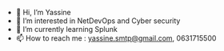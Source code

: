 - 👋 Hi, I’m Yassine
- 👀 I’m interested in NetDevOps and Cyber security
- 🌱 I’m currently learning Splunk
- 📫 How to reach me : yassine.smtp@gmail.com, 0631715500

 
